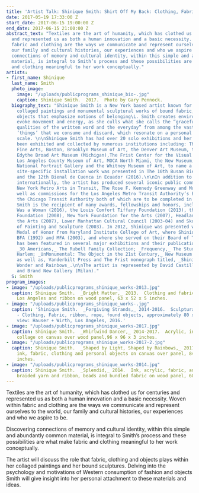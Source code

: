```yaml
---
title: 'Artist Talk: Shinique Smith: Shirt Off My Back: Clothing, Fabric and Belonging'
date: 2017-05-19 17:33:00 Z
start_date: 2017-06-15 19:00:00 Z
end_date: 2017-06-15 21:00:00 Z
abstract_text: "Textiles are the art of humanity, which has clothed us for centuries
  and represented us as both a human innovation and a basic necessity. Woven within
  fabric and clothing are the ways we communicate and represent ourselves to the world,
  our family and cultural histories, our experiences and who we aspire to be. \n\nDiscovering
  connections of memory and cultural identity, within this simple and abundantly common
  material, is integral to Smith’s process and these possibilities are what make fabric
  and clothing meaningful to her work conceptually."
artists:
- first_name: Shinique
  last_name: Smith
  photo_image:
    image: "/uploads/publicprograms_shinique_bio-.jpg"
    caption: Shinique Smith.  2017.  Photo by Gary Pennock.
  biography_text: "Shinique Smith is a New York based artist known for her exuberant
    collaged paintings and monumental sculptural works of bound fabric, clothing and
    objects that emphasize notions of belonging\L. Smith creates environments that
    evoke movement and energy, as she culls what she calls the “graceful and spiritual
    qualities of the written word and the everyday” from among the vast nature of
    ‘things’ that we consume and discard, which resonate on a personal and social
    scale. \n\nShinique Smith has had over 20 solo exhibitions and her artwork has
    been exhibited and collected by numerous institutions including: The Museum of
    Fine Arts, Boston, Brooklyn Museum of Art, the Denver Art Museum, the Eli and
    Edythe Broad Art Museum (Michigan),The Frist Center for the Visual Arts (Nashville),
    Los Angeles County Museum of Art, MOCA North Miami, the New Museum, The Smithsonian
    National Portrait Gallery and the Whitney Museum of Art, to name a few. Smith’s
    site-specific installation work was presented in The 10th Busan Biennale in Korea
    and the 12th Bienal de Cuenca in Ecuador (2016).\n\nIn addition to exhibiting
    internationally, the artist has produced several iconic public commissions for
    New York Metro Arts in Transit, The Rose F. Kennedy Greenway and MuralArts, as
    well as commissions for the Los Angeles Metro Transit Authority’s Expo Line and
    the Chicago Transit Authority both of which are to be completed in 2018.\n\nShinique
    Smith is the recipient of many awards, fellowships and honors, including the Anonymous
    Was a Woman (2016), the Louis Comfort Tiffany Foundation (2013), the Joan Mitchell
    Foundation (2008), New York Foundation for the Arts (2007), Headlands Center for
    the Arts (2007), Lower Manhattan Cultural Council (2003-04) and Skowhegan School
    of Painting and Sculpture (2003). In 2012, Shinique was presented with the Alumni
    Medal of Honor from Maryland Institute College of Art, where Shinique earned her
    BFA (1992) and MFA (2003), and where she served on their Board of Trustees (2013-2016).\n\nSmith
    has been featured in several major exhibitions and their publications including,
    _30 Americans,_ The Rubell Family Collection; _Frequency,_ The Studio Museum in
    Harlem; _UnMonumental: The Object in the 21st Century,_ New Museum and Phaidon,
    as well as, Vanderbilt Press and The Frist monograph titled, _Shinique Smith:
    Wonder and Rainbows_.\n\nThe artist is represented by David Castillo Gallery (Miami)
    and Brand New Gallery (Milan)."
  S: Smith
program_images:
- image: "/uploads/publicprograms_shinique_works-2013.jpg"
  caption: Shinique Smith.  _Bright Matter,_ 2013.  Clothing and fabric culled from
    Los Angeles and ribbon on wood panel, 63 x 52 x 5 inches.
- image: "/uploads/publicprograms_shinique_works-.jpg"
  caption: 'Shinique Smith.  _Forgiving Strands,_ 2014-2016.  Sculptural Installation
    - Clothing, Fabric, ribbon, rope, found objects, approximately 80 x 20 x 15 feet.  Installation
    view: Hauser + Wirth, Los Angeles, 2016.'
- image: "/uploads/publicprograms_shinique_works-2017.jpg"
  caption: Shinique Smith.  _Whirlwind Dancer,_ 2014-2017.  Acrylic, ink, fabric and
    collage on canvas over wood panel,96 x 96 x 3 inches.
- image: "/uploads/publicprograms_shinique_works-2017-2.jpg"
  caption: Shinique Smith.  _Shaped by Light, Shaped by Rainbows,_ 2017.  Acrylic,
    ink, fabric, clothing and personal objects on canvas over panel, 84 x 60 x 16
    inches.
- image: "/uploads/publicprograms_shinique_works-2014.jpg"
  caption: Shinique Smith.  _Splendid,_ 2014.  Ink, acrylic, fabric, and paper collage,
    braided yarn and ribbon, beads and bundled fabric on wood panel, 60 x 78 x 6 inches.
---
```


Textiles are the art of humanity, which has clothed us for centuries and represented us as both a human innovation and a basic necessity. Woven within fabric and clothing are the ways we communicate and represent ourselves to the world, our family and cultural histories, our experiences and who we aspire to be. 

Discovering connections of memory and cultural identity, within this simple and abundantly common material, is integral to Smith’s process and these possibilities are what make fabric and clothing meaningful to her work conceptually.

The artist will discuss the role that fabric, clothing and objects plays within her collaged paintings and her bound sculptures. Delving into the psychology and motivations of Western consumption of fashion and objects Smith will give insight into her personal attachment to these materials and ideas. 
